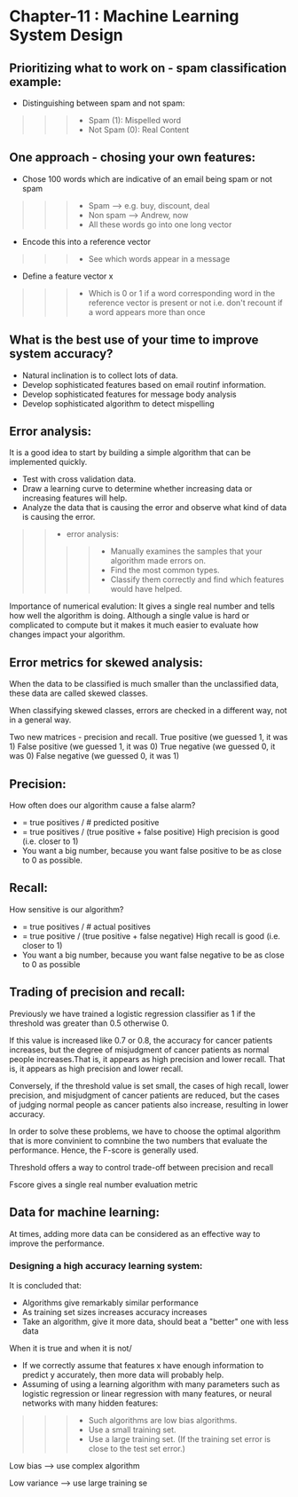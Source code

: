 # Chapter-11 : Machine Learning System Design

## Prioritizing what to work on - spam classification example:
+ Distinguishing between spam and not spam:
>>> + Spam (1): Mispelled word
>>> + Not Spam (0): Real Content

## One approach - chosing your own features: 
+ Chose 100 words which are indicative of an email being spam or not spam
>>> + Spam --> e.g. buy, discount, deal
>>> + Non spam --> Andrew, now
>>> + All these words go into one long vector
+ Encode this into a reference vector
>>> + See which words appear in a message
+ Define a feature vector x
>>> + Which is 0 or 1 if a word corresponding word in the reference vector is present or not
i.e. don't recount if a word appears more than once

## What is the best use of your time to improve system accuracy?
+ Natural inclination is to collect lots of data.
+ Develop sophisticated features based on email routinf information. 
+ Develop sophisticated features for message body analysis 
+ Develop sophisticated algorithm to detect mispelling

## Error analysis: 

It is a good idea to start by building a simple algorithm that can be implemented quickly.

+ Test with cross validation data.
+ Draw a learning curve to determine whether increasing data or increasing features will help.
+ Analyze the data that is causing the error and observe what kind of data is causing the error.

>> + error analysis: 
>>>> + Manually examines the samples that your algorithm made errors on.
>>>> + Find the most common types.
>>>> + Classify them correctly and find which features would have helped.

Importance of numerical evalution: It gives a single real number and tells how well the algorithm is doing.
Although a single value is hard or complicated to compute but it makes it much easier to evaluate how changes impact your algorithm.

## Error metrics for skewed analysis:
When the data to be classified is much smaller than the unclassified data, these data are called skewed classes.

When classifying skewed classes, errors are checked in a different way, not in a general way.

Two new matrices - precision and recall.
True positive (we guessed 1, it was 1)
False positive (we guessed 1, it was 0)
True negative (we guessed 0, it was 0)
False negative (we guessed 0, it was 1)

## Precision: 
How often does our algorithm cause a false alarm?
+ = true positives / # predicted positive
+ = true positives / (true positive + false positive)
High precision is good (i.e. closer to 1)
+ You want a big number, because you want false positive to be as close to 0 as possible.

## Recall: 
How sensitive is our algorithm?
+ = true positives / # actual positives
+  = true positive / (true positive + false negative)
High recall is good (i.e. closer to 1)
+ You want a big number, because you want false negative to be as close to 0 as possible

## Trading of precision and recall:
Previously we have trained a logistic regression classifier as 1 if the threshold was greater than 0.5 otherwise 0.

If this value is increased like 0.7 or 0.8, the accuracy for cancer patients increases, but the degree of misjudgment of cancer patients as normal people increases.That is, it appears as high precision and lower recall.
That is, it appears as high precision and lower recall.

Conversely, if the threshold value is set small, the cases of high recall, lower precision, and misjudgment of cancer patients are reduced, but the cases of judging normal people as cancer patients also increase, resulting in lower accuracy.

In order to solve these problems, we have to choose the optimal algorithm that is more convinient to comnbine the two numbers that evaluate the performance.
Hence, the F-score is generally used.

Threshold offers a way to control trade-off between precision and recall

Fscore gives a single real number evaluation metric

## Data for machine learning:
At times, adding more data can be considered as an effective way to improve the performance.

### Designing a high accuracy learning system:
It is concluded that:
+ Algorithms give remarkably similar performance
+ As training set sizes increases accuracy increases
+ Take an algorithm, give it more data, should beat a "better" one with less data

When it is true and when it is not/
+ If we correctly assume that features x have enough information to predict y accurately, then more data will probably help.
+ Assuming of using a learning algorithm with many parameters such as logistic regression or linear regression with many features, or neural networks with many hidden features:
>>> + Such algorithms are low bias algorithms.
>>> + Use a small training set.
>>> + Use a large training set. (If the training set error is close to the test set error.)


Low bias --> use complex algorithm

Low variance --> use large training se